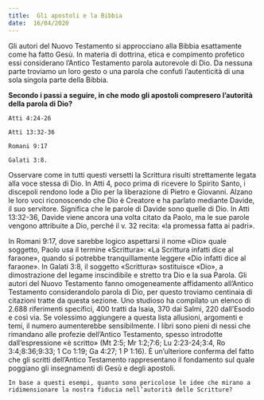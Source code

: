 ```yaml
---
title:  Gli apostoli e la Bibbia
date:  16/04/2020
---
```


Gli autori del Nuovo Testamento si approcciano alla Bibbia esattamente come ha fatto Gesù. In materia di dottrina, etica e compimento profetico essi considerano l’Antico Testamento parola autorevole di Dio. Da nessuna parte troviamo un loro gesto o una parola che confuti l’autenticità di una sola singola parte della Bibbia.

**Secondo i passi a seguire, in che modo gli apostoli compresero l’autorità della parola di Dio?**

`Atti 4:24-26`

`Atti 13:32-36`

`Romani 9:17`

`Galati 3:8.`

Osservare come in tutti questi versetti la Scrittura risulti strettamente legata alla voce stessa di Dio. In Atti 4, poco prima di ricevere lo Spirito Santo, i discepoli rendono lode a Dio per la liberazione di Pietro e Giovanni. Alzano le loro voci riconoscendo che Dio è Creatore e ha parlato mediante Davide, il suo servitore. Significa che le parole di Davide sono quelle di Dio. In Atti 13:32-36, Davide viene ancora una volta citato da Paolo, ma le sue parole vengono attribuite a Dio, perché il v. 32 recita: «la promessa fatta ai padri».

In Romani 9:17, dove sarebbe logico aspettarsi il nome «Dio» quale soggetto, Paolo usa il termine «Scrittura»: «La Scrittura infatti dice al faraone», quando si potrebbe tranquillamente leggere «Dio infatti dice al faraone». In Galati 3:8, il soggetto «Scrittura» sostituisce «Dio», a dimostrazione del legame inscindibile e stretto tra Dio e la sua Parola. Gli autori del Nuovo Testamento fanno omogeneamente affidamento all’Antico Testamento considerandolo parola di Dio, per questo troviamo centinaia di citazioni tratte da questa sezione. Uno studioso ha compilato un elenco di 2.688 riferimenti specifici, 400 tratti da Isaia, 370 dai Salmi, 220 dall’Esodo e così via. Se volessimo aggiungere a questa lista allusioni, argomenti e temi, il numero aumenterebbe sensibilmente. I libri sono pieni di nessi che rimandano alle profezie dell’Antico Testamento, spesso introdotte dall’espressione «è scritto» (Mt 2:5; Mr 1:2;7:6; Lu 2:23-24;3:4, Ro 3:4;8:36;9:33; 1 Co 1:19; Ga 4:27; 1 P 1:16). È un’ulteriore conferma del fatto che gli scritti dell’Antico Testamento rappresentano il fondamento sul quale poggiano gli insegnamenti di Gesù e degli apostoli.

`In base a questi esempi, quanto sono pericolose le idee che mirano a ridimensionare la nostra fiducia nell’autorità delle Scritture?`